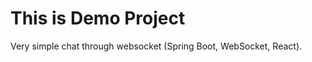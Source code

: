 This is Demo Project
=====================

Very simple chat through websocket (Spring Boot, WebSocket, React).
